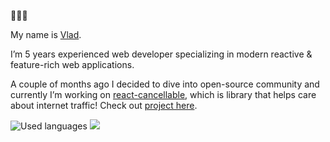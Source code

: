 👋👋👋

My name is [Vlad](https://www.www.linkedin.com/in/vladyslav-ohirenko).

I’m 5 years experienced web developer specializing in modern reactive & feature-rich web applications.

A couple of months ago I decided to dive into open-source community and currently I’m working on [react-cancellable](https://www.npmjs.com/package/react-cancelable), which is library that helps care about internet traffic! Check out [project here](https://github.com/vladagurets/react-cancelable).

![Used languages](https://github-readme-stats.vercel.app/api/top-langs/?username=m91michel&layout=compact)
![](https://github-readme-stats.vercel.app/api?username=m91michel&show_icons=true&count_private=true&hide=contribs)
